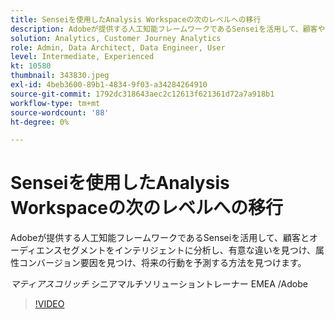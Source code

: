 ```yaml
---
title: Senseiを使用したAnalysis Workspaceの次のレベルへの移行
description: Adobeが提供する人工知能フレームワークであるSenseiを活用して、顧客やオーディエンスセグメントをに対してインテリジェントに分析する方法を見つけます（説明は 60～160 文字にする必要があります）。
solution: Analytics, Customer Journey Analytics
role: Admin, Data Architect, Data Engineer, User
level: Intermediate, Experienced
kt: 10580
thumbnail: 343830.jpeg
exl-id: 4beb3600-89b1-4834-9f03-a34284264910
source-git-commit: 1792dc318643aec2c12613f621361d72a7a918b1
workflow-type: tm+mt
source-wordcount: '88'
ht-degree: 0%

---
```


# Senseiを使用したAnalysis Workspaceの次のレベルへの移行

Adobeが提供する人工知能フレームワークであるSenseiを活用して、顧客とオーディエンスセグメントをインテリジェントに分析し、有意な違いを見つけ、属性コンバージョン要因を見つけ、将来の行動を予測する方法を見つけます。

*マティアスコリッチ* シニアマルチソリューショントレーナー EMEA /Adobe

>[!VIDEO](https://video.tv.adobe.com/v/343830/?quality=12&learn=on)
